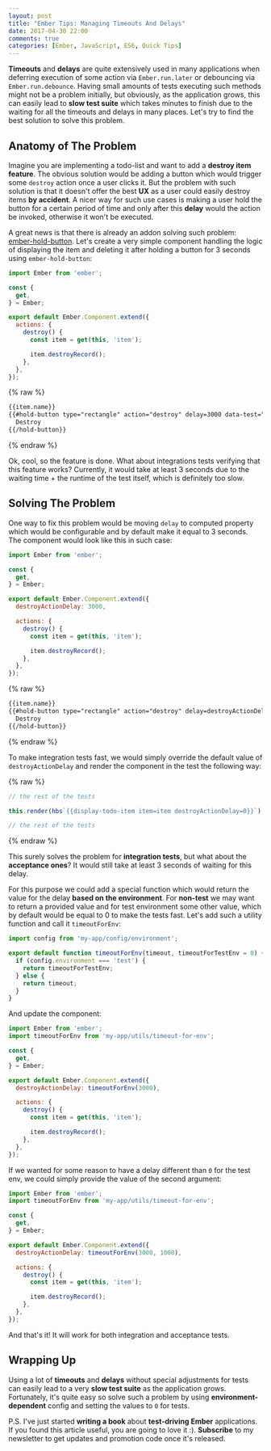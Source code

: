 ```yaml
---
layout: post
title: "Ember Tips: Managing Timeouts And Delays"
date: 2017-04-30 22:00
comments: true
categories: [Ember, JavaScript, ES6, Quick Tips]
---
```


**Timeouts** and **delays** are quite extensively used in many applications when deferring execution of some action via `Ember.run.later` or debouncing via `Ember.run.debounce`. Having small amounts of tests executing such methods might not be a problem initially, but obviously, as the application grows, this can easily lead to **slow test suite** which takes minutes to finish due to the waiting for all the timeouts and delays in many places. Let's try to find the best solution to solve this problem.

<!--more-->

## Anatomy of The Problem

Imagine you are implementing a todo-list and want to add a **destroy item feature**. The obvious solution would be adding a button which would trigger some `destroy` action once a user clicks it. But the problem with such solution is that it doesn't offer the best **UX** as a user could easily destroy items **by accident**. A nicer way for such use cases is making a user hold the button for a certain period of time and only after this **delay** would the action be invoked, otherwise it won't be executed.

A great news is that there is already an addon solving such problem: <a href="https://www.npmjs.com/package/ember-hold-button" target="_blank">ember-hold-button</a>. Let's create a very simple component handling the logic of displaying the item and deleting it after holding a button for 3 seconds using `ember-hold-button`:

``` javascript app/components/display-todo-item.js
import Ember from 'ember';

const {
  get,
} = Ember;

export default Ember.Component.extend({
  actions: {
    destroy() {
      const item = get(this, 'item');

      item.destroyRecord();
    },
  },
});
```

{% raw %}
``` html app/templates/components/display-todo-item.hbs
{{item.name}}
{{#hold-button type="rectangle" action="destroy" delay=3000 data-test="destroy-item-btn"}}
  Destroy
{{/hold-button}}
```
{% endraw %}


Ok, cool, so the feature is done. What about integrations tests verifying that this feature works? Currently, it would take at least 3 seconds due to the waiting time + the runtime of the test itself, which is definitely too slow.

## Solving The Problem

One way to fix this problem would be moving `delay` to computed property which would be configurable and by default make it equal to 3 seconds. The component would look like this in such case:


``` javascript app/components/display-todo-item.js
import Ember from 'ember';

const {
  get,
} = Ember;

export default Ember.Component.extend({
  destroyActionDelay: 3000,

  actions: {
    destroy() {
      const item = get(this, 'item');

      item.destroyRecord();
    },
  },
});
```

{% raw %}
``` html app/templates/components/display-todo-item.hbs
{{item.name}}
{{#hold-button type="rectangle" action="destroy" delay=destroyActionDelay data-test="destroy-item-btn"}}
  Destroy
{{/hold-button}}
```
{% endraw %}


To make integration tests fast, we would simply override the default value of `destroyActionDelay` and render the component in the test the following way:

{% raw %}
``` javascript tests/integration/components/display-todo-item-test.js
// the rest of the tests

this.render(hbs`{{display-todo-item item=item destroyActionDelay=0}}`);

// the rest of the tests
```
{% endraw %}

This surely solves the problem for **integration tests**, but what about the **acceptance ones**? It would still take at least 3 seconds of waiting for this delay.

For this purpose we could add a special function which would return the value for the delay **based on the environment**. For **non-test** we may want to return a provided value and for test environment some other value, which by default would be equal to 0 to make the tests fast. Let's add such a utility function and call it `timeoutForEnv`:


``` javascript my-app/app/utils/timeout-for-env.js
import config from 'my-app/config/environment';

export default function timeoutForEnv(timeout, timeoutForTestEnv = 0) {
  if (config.environment === 'test') {
    return timeoutForTestEnv;
  } else {
    return timeout;
  }
}
```

And update the component:


``` javascript app/components/display-todo-item.js
import Ember from 'ember';
import timeoutForEnv from 'my-app/utils/timeout-for-env';

const {
  get,
} = Ember;

export default Ember.Component.extend({
  destroyActionDelay: timeoutForEnv(3000),

  actions: {
    destroy() {
      const item = get(this, 'item');

      item.destroyRecord();
    },
  },
});
```

If we wanted for some reason to have a delay different than `0` for the test env, we could simply provide the value of the second argument:

``` javascript app/components/display-todo-item.js
import Ember from 'ember';
import timeoutForEnv from 'my-app/utils/timeout-for-env';

const {
  get,
} = Ember;

export default Ember.Component.extend({
  destroyActionDelay: timeoutForEnv(3000, 1000),

  actions: {
    destroy() {
      const item = get(this, 'item');

      item.destroyRecord();
    },
  },
});
```

And that's it! It will work for both integration and acceptance tests.


## Wrapping Up

Using a lot of **timeouts** and **delays** without special adjustments for tests can easily lead to a very **slow test suite** as the application grows. Fortunately, it's quite easy so solve such a problem by using **environment-dependent** config and setting the values to `0` for tests.

P.S. I've just started **writing a book** about **test-driving Ember** applications. If you found this article useful, you are going to love it :). **Subscribe** to my newsletter to get updates and promotion code once it's released.
